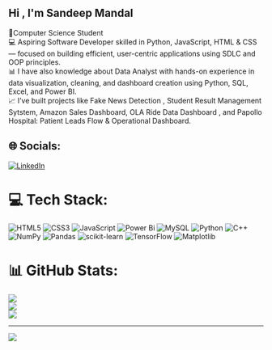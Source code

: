 ## Hi , I'm Sandeep Mandal<br/>
🧠Computer Science Student <br/>
💻 Aspiring Software Developer skilled in Python, JavaScript, HTML & CSS — focused on building efficient, user-centric applications using SDLC and OOP principles.<br/>
📊 I have also knowledge about Data Analyst with hands-on experience in data visualization, cleaning, and dashboard creation using Python, SQL, Excel, and Power BI.<br/>
📈 I’ve built projects like Fake News Detection , Student Result Management Sytstem, Amazon Sales Dashboard, OLA Ride Data Dashboard , and Papollo Hospital: Patient Leads Flow & Operational Dashboard.<br/>


## 🌐 Socials:
[![LinkedIn](https://img.shields.io/badge/LinkedIn-%230077B5.svg?logo=linkedin&logoColor=white)](https://www.linkedin.com/in/sandeep-mandal-7a95b8316/) 

# 💻 Tech Stack:
![HTML5](https://img.shields.io/badge/html5-%23E34F26.svg?style=for-the-badge&logo=html5&logoColor=white) ![CSS3](https://img.shields.io/badge/css3-%231572B6.svg?style=for-the-badge&logo=css3&logoColor=white) ![JavaScript](https://img.shields.io/badge/javascript-%23323330.svg?style=for-the-badge&logo=javascript&logoColor=%23F7DF1E)
![Power Bi](https://img.shields.io/badge/power_bi-F2C811?style=for-the-badge&logo=powerbi&logoColor=black) ![MySQL](https://img.shields.io/badge/mysql-4479A1.svg?style=for-the-badge&logo=mysql&logoColor=white) ![Python](https://img.shields.io/badge/python-3670A0?style=for-the-badge&logo=python&logoColor=ffdd54) ![C++](https://img.shields.io/badge/c++-%2300599C.svg?style=for-the-badge&logo=c%2B%2B&logoColor=white) ![NumPy](https://img.shields.io/badge/numpy-%23013243.svg?style=for-the-badge&logo=numpy&logoColor=white) ![Pandas](https://img.shields.io/badge/pandas-%23150458.svg?style=for-the-badge&logo=pandas&logoColor=white) ![scikit-learn](https://img.shields.io/badge/scikit--learn-%23F7931E.svg?style=for-the-badge&logo=scikit-learn&logoColor=white) ![TensorFlow](https://img.shields.io/badge/TensorFlow-%23FF6F00.svg?style=for-the-badge&logo=TensorFlow&logoColor=white) ![Matplotlib](https://img.shields.io/badge/Matplotlib-%23ffffff.svg?style=for-the-badge&logo=Matplotlib&logoColor=black)
# 📊 GitHub Stats:
![](https://github-readme-stats.vercel.app/api?username=sandeepmandal07&theme=merko&hide_border=false&include_all_commits=false&count_private=false)<br/>
![](https://nirzak-streak-stats.vercel.app/?user=sandeepmandal07&theme=merko&hide_border=false)<br/>
![](https://github-readme-stats.vercel.app/api/top-langs/?username=sandeepmandal07&theme=merko&hide_border=false&include_all_commits=false&count_private=false&layout=compact)

---
[![](https://visitcount.itsvg.in/api?id=sandeepmandal07&icon=0&color=10)](https://visitcount.itsvg.in)

<!-- Proudly created with GPRM ( https://gprm.itsvg.in ) -->
